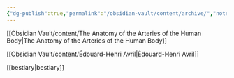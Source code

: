 ```yaml
---
{"dg-publish":true,"permalink":"/obsidian-vault/content/archive/","noteIcon":""}
---
```



[[Obsidian Vault/content/The Anatomy of the Arteries of the Human Body\|The Anatomy of the Arteries of the Human Body]]

[[Obsidian Vault/content/Édouard-Henri Avril\|Édouard-Henri Avril]]

[[bestiary\|bestiary]]

